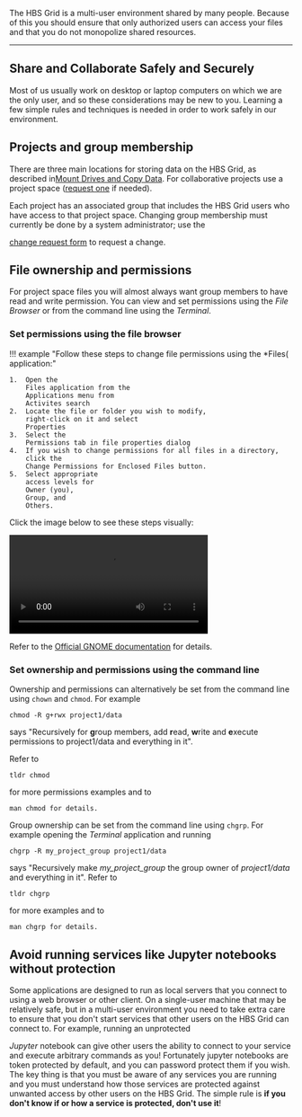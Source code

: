 The HBS Grid is a multi-user environment shared by many people. Because
of this you should ensure that only authorized users can access your files 
and that you do not monopolize shared resources.

---

## Share and Collaborate Safely and Securely

Most of us usually work on desktop or laptop computers on which we are
the only user, and so these considerations may be new to you. Learning
a few simple rules and techniques is needed in order to work safely in
our environment.

## Projects and group membership

There are three main locations for storing data on the HBS Grid, as
described in[Mount Drives and Copy Data](syncfiles.md). For collaborative
projects use a project space ([request
one](https://forms.office.com/Pages/ResponsePage.aspx?id=Tlb9CUK_IUOPLbjkgvhjXMoIB6PHisBIlawtyGb7ibhURFhFT09aVVJEQ0tQM1JRMjJOOTg0SFpZQi4u "https://forms.office.com/Pages/ResponsePage.aspx?id=Tlb9CUK_IUOPLbjkgvhjXMoIB6PHisBIlawtyGb7ibhURFhFT09aVVJEQ0tQM1JRMjJOOTg0SFpZQi4u") if needed).

Each project has an associated group that includes the HBS Grid users
who have access to that project space. Changing group membership must
currently be done by a system administrator; use the

[change request form](https://forms.office.com/Pages/ResponsePage.aspx?id=Tlb9CUK_IUOPLbjkgvhjXMoIB6PHisBIlawtyGb7ibhUOEJQSUFSUkpUVUFRUEFHQzZGOVVMODNNRy4u "https://forms.office.com/Pages/ResponsePage.aspx?id=Tlb9CUK_IUOPLbjkgvhjXMoIB6PHisBIlawtyGb7ibhUOEJQSUFSUkpUVUFRUEFHQzZGOVVMODNNRy4u") to request a change.

## File ownership and permissions

For project space files you will almost always want group members to
have read and write permission. You can view and set permissions using
the *File Browser* or from the command line using the *Terminal*.

### Set permissions using the file browser

!!! example "Follow these steps to change file permissions using the *Files( application:"
    
    1.  Open the
        Files application from the
        Applications menu from
        Activites search
    2.  Locate the file or folder you wish to modify,
        right-click on it and select
        Properties
    3.  Select the
        Permissions tab in file properties dialog
    4.  If you wish to change permissions for all files in a directory,
        click the
        Change Permissions for Enclosed Files button.
    5.  Select appropriate
        access levels for
        Owner (you),
        Group, and
        Others.

Click the image below to see these steps visually:

<video width="70%" controls>
  <source src="../media/permissions.webm" type="video/webm">
Your browser does not support the video tag.
</video>


Refer to the [Official GNOME
documentation](https://help.gnome.org/users/gnome-help/stable/nautilus-file-properties-permissions.html.en "https://help.gnome.org/users/gnome-help/stable/nautilus-file-properties-permissions.html.en")
for details.

### Set ownership and permissions using the command line

Ownership and permissions can alternatively be set from the command line using `chown` and
`chmod`. For example 

```
chmod -R g+rwx project1/data
```
says "Recursively for **g**roup members, add **r**ead, **w**rite 
and **e**xecute permissions to project1/data and everything in it". 

Refer to
```
tldr chmod
```
for more permissions examples and to
```
man chmod for details.
```

Group ownership can be set from the command line using `chgrp`. For example opening the
*Terminal* application and running
```
chgrp -R my_project_group project1/data
```
says "Recursively make *my_project_group* the group owner of *project1/data* and everything in it". 
Refer to
```
tldr chgrp
```
for more examples and to
```
man chgrp for details.
```

## Avoid running services like Jupyter notebooks without protection

Some applications are designed to run as local servers that you connect
to using a web browser or other client. On a single-user machine that
may be relatively safe, but in a multi-user environment you need to take
extra care to ensure that you don't start services that other users on
the HBS Grid can connect to. For example, running an unprotected

*Jupyter* notebook can give other users the ability to connect to your
service and execute arbitrary commands as you! Fortunately jupyter
notebooks are token protected by default, and you can password protect
them if you wish. The key thing is that you must be aware of any
services you are running and you must understand how those services are
protected against unwanted access by other users on the HBS Grid. The
simple rule is **if you don't know if or how a service is protected, don't use it**!
